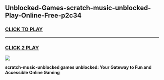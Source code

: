 
## Unblocked-Games-scratch-music-unblocked-Play-Online-Free-p2c34
<h3>
<a href="https://premium76.site?title=scratch-music-unblocked&ref=26A">CLICK TO PLAY</a></h3>
<hr>

<h3>
<a href="https://premium76.site?title=scratch-music-unblocked&ref=26A">CLICK 2 PLAY</a>
  
</h3>

<a href="https://premium76.site?title=scratch-music-unblocked&ref=26A"><img src="https://clearcache.store/games.png"></a>


**scratch-music-unblocked games unblocked: Your Gateway to Fun and Accessible Online Gaming**
